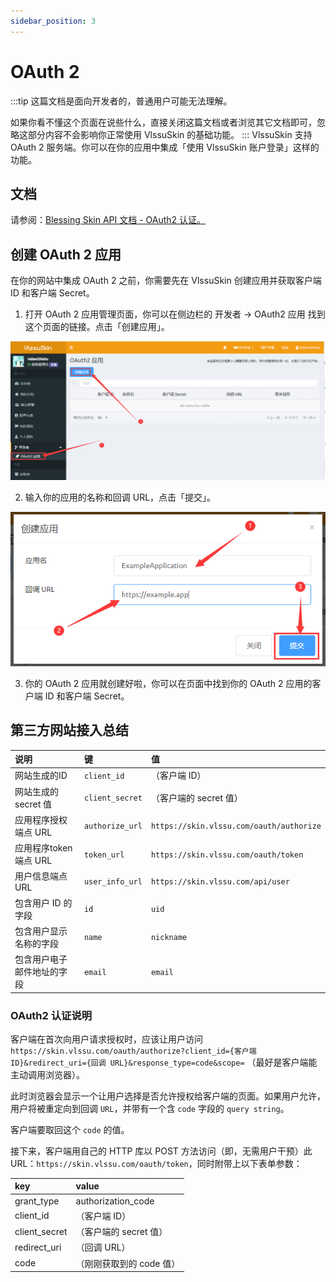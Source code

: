 ```yaml
---
sidebar_position: 3
---
```


# OAuth 2
:::tip
这篇文档是面向开发者的，普通用户可能无法理解。

如果你看不懂这个页面在说些什么，直接关闭这篇文档或者浏览其它文档即可，忽略这部分内容不会影响你正常使用 VlssuSkin 的基础功能。
:::
VlssuSkin 支持 OAuth 2 服务端。你可以在你的应用中集成「使用 VlssuSkin 账户登录」这样的功能。

## 文档
请参阅：[Blessing Skin API 文档 - OAuth2 认证。](https://blessing.netlify.app/api/oauth.html)

## 创建 OAuth 2 应用
在你的网站中集成 OAuth 2 之前，你需要先在 VlssuSkin 创建应用并获取客户端 ID 和客户端 Secret。

1. 打开 OAuth 2 应用管理页面，你可以在侧边栏的 开发者 -> OAuth2 应用 找到这个页面的链接。点击「创建应用」。

![OAuth 2界面](./img/o1.png)

2. 输入你的应用的名称和回调 URL，点击「提交」。

![OAuth 2输入信息](./img/o2.png)

3. 你的 OAuth 2 应用就创建好啦，你可以在页面中找到你的 OAuth 2 应用的客户端 ID 和客户端 Secret。

## 第三方网站接入总结

|说明|键|值|
|:----|:----|:----|
|网站生成的ID|`client_id`|（客户端 ID）|
|网站生成的secret 值|`client_secret`|（客户端的 secret 值）|
|应用程序授权端点 URL|`authorize_url`|`https://skin.vlssu.com/oauth/authorize`|
|应用程序token端点 URL|`token_url`|`https://skin.vlssu.com/oauth/token`|
|用户信息端点 URL|`user_info_url`|`https://skin.vlssu.com/api/user`|
|包含用户 ID 的字段|`id`|`uid`|
|包含用户显示名称的字段|`name`|`nickname`|
|包含用户电子邮件地址的字段|`email`|`email`|

### OAuth2 认证说明

客户端在首次向用户请求授权时，应该让用户访问 `https://skin.vlssu.com/oauth/authorize?client_id={客户端 ID}&redirect_uri={回调 URL}&response_type=code&scope=` （最好是客户端能主动调用浏览器）。

此时浏览器会显示一个让用户选择是否允许授权给客户端的页面。如果用户允许，用户将被重定向到回调 `URL`，并带有一个含 `code` 字段的 `query string`。

客户端要取回这个 `code` 的值。

接下来，客户端用自己的 HTTP 库以 POST 方法访问（即，无需用户干预）此 URL：`https://skin.vlssu.com/oauth/token`，同时附带上以下表单参数：

|key|value|
|:----|:----|
|grant_type|authorization_code|
|client_id|（客户端 ID）|
|client_secret|（客户端的 secret 值）|
|redirect_uri|（回调 URL）|
|code|（刚刚获取到的 code 值）|
